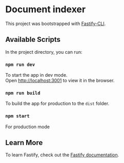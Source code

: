 # Document indexer

This project was bootstrapped with [Fastify-CLI](https://www.npmjs.com/package/fastify-cli).

## Available Scripts

In the project directory, you can run:

### `npm run dev`

To start the app in dev mode.\
Open [http://localhost:3001](http://localhost:3001) to view it in the browser.

### `npm run build`

To build the app for production to the `dist` folder.

### `npm start`

For production mode

## Learn More

To learn Fastify, check out the [Fastify documentation](https://www.fastify.io/docs/latest/).
